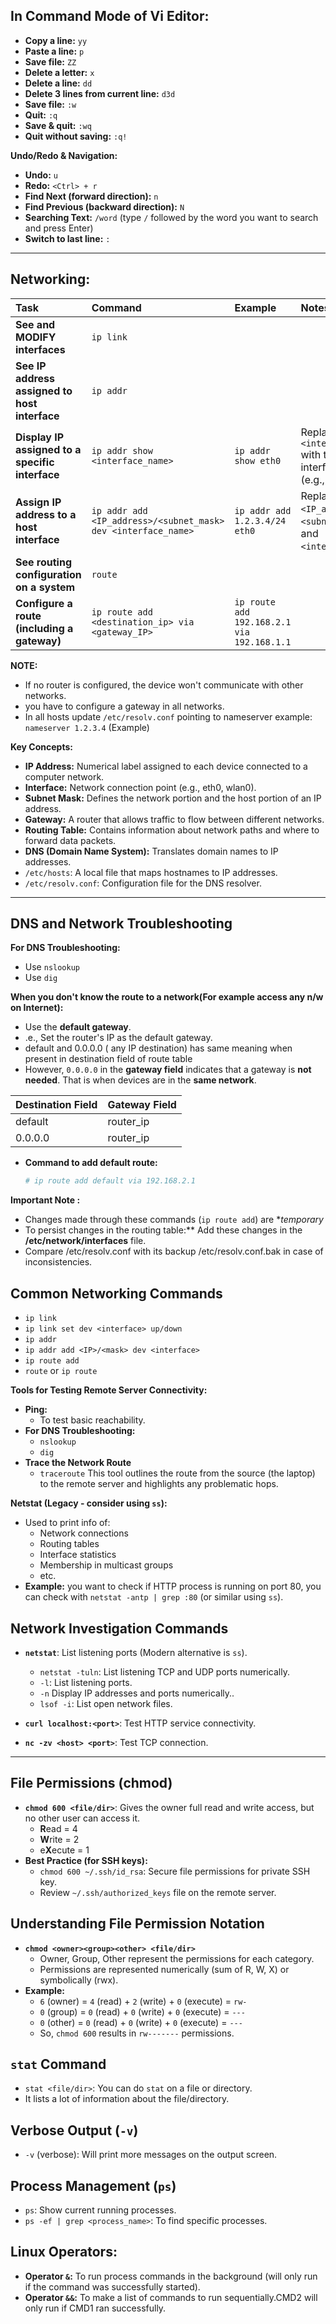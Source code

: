 ## In Command Mode of Vi Editor:
* **Copy a line:** `yy`
* **Paste a line:** `p`
* **Save file:** `ZZ`
* **Delete a letter:** `x`
* **Delete a line:** `dd`
* **Delete 3 lines from current line:** `d3d`
* **Save file:** `:w`
* **Quit:** `:q`
* **Save & quit:** `:wq`
* **Quit without saving:** `:q!`

**Undo/Redo & Navigation:**
* **Undo:** `u`
* **Redo:** `<Ctrl> + r`
* **Find Next (forward direction):** `n`
* **Find Previous (backward direction):** `N`
* **Searching Text:** `/word` (type `/` followed by the word you want to search and press Enter)
* **Switch to last line:** `:`
---

## Networking:

| Task                                                    | Command                                                                 | Example                                  | Notes                                                                   |
| :------------------------------------------------------ | :---------------------------------------------------------------------- | :--------------------------------------- | :---------------------------------------------------------------------- |
| **See and MODIFY interfaces** | `ip link`                                                               |                                          |                                                                         |
| **See IP address assigned to host interface** | `ip addr`                                                               |                                          |                                                                         |
| **Display IP assigned to a specific interface** | `ip addr show <interface_name>`                                       | `ip addr show eth0`                      | Replace `<interface_name>` with the actual interface name (e.g., eth0). |
| **Assign IP address to a host interface** | `ip addr add <IP_address>/<subnet_mask> dev <interface_name>`         | `ip addr add 1.2.3.4/24 eth0`          | Replace `<IP_address>`, `<subnet_mask>`, and `<interface_name>`.       |
| **See routing configuration on a system** | `route`                                                               |                                          |                                                                         |
| **Configure a route (including a gateway)** | `ip route add <destination_ip> via <gateway_IP>`                      | `ip route add 192.168.2.1 via 192.168.1.1` | 
  

**NOTE:**
- If no router is configured, the device won't communicate with other networks.
- you have to configure a gateway in all networks.
- In all hosts update `/etc/resolv.conf` pointing to nameserver
  example: `nameserver 1.2.3.4` (Example)

**Key Concepts:**
* **IP Address:** Numerical label assigned to each device connected to a computer network.
* **Interface:** Network connection point (e.g., eth0, wlan0).
* **Subnet Mask:** Defines the network portion and the host portion of an IP address.
* **Gateway:** A router that allows traffic to flow between different networks.
* **Routing Table:** Contains information about network paths and where to forward data packets.
* **DNS (Domain Name System):** Translates domain names to IP addresses.
* `/etc/hosts`: A local file that maps hostnames to IP addresses.
* `/etc/resolv.conf`: Configuration file for the DNS resolver.

---
## DNS and Network Troubleshooting
**For DNS Troubleshooting:**
* Use `nslookup`
* Use `dig`

**When you don't know the route to a network(For example access any n/w on Internet):**
* Use the **default gateway**.
* .e., Set the router's IP as the default gateway.
* default and 0.0.0.0 ( any IP destination) has same meaning when present in destination field of route table
* However, `0.0.0.0` in the **gateway field** indicates that a gateway is **not needed**. That is when devices are in the **same network**.

| Destination Field | Gateway Field |
| :---------------- | :------------ | 
| default           | router_ip     | 
| 0.0.0.0           | router_ip     |          

* **Command to add default route:**
    ```bash
    # ip route add default via 192.168.2.1
    ```
   
**Important Note :** 
- Changes made through these commands (`ip route add`) are **temporary*
- To persist changes in the routing table:** Add these changes in the **/etc/network/interfaces** file.
- Compare /etc/resolv.conf with its backup /etc/resolv.conf.bak in case of inconsistencies.

## Common Networking Commands
* `ip link`
* `ip link set dev <interface> up/down`
* `ip addr`
* `ip addr add <IP>/<mask> dev <interface>`
* `ip route add`
* `route` or `ip route`

**Tools for Testing Remote Server Connectivity:**

* **Ping:**
    * To test basic reachability.
* **For DNS Troubleshooting:**
    * `nslookup`
    * `dig`
* **Trace the Network Route**
    * `traceroute` This tool outlines the route from the source (the laptop) to the remote server and highlights any problematic hops.

**Netstat (Legacy - consider using `ss`):**
* Used to print info of:
    * Network connections
    * Routing tables
    * Interface statistics
    * Membership in multicast groups
    * etc.
* **Example:** you want to check if HTTP process is running on port 80, you can check with `netstat -antp | grep :80` (or similar using `ss`).

## Network Investigation Commands
* **`netstat`**: List listening ports (Modern alternative is `ss`).
    * `netstat -tuln`: List listening TCP and UDP ports numerically.
    * `-l`: List listening ports.
    * `-n` Display IP addresses and ports numerically..
    * `lsof -i`: List open network files.

* **`curl localhost:<port>`**: Test HTTP service connectivity.
* **`nc -zv <host> <port>`**: Test TCP connection.
---
## File Permissions (chmod)
* **`chmod 600 <file/dir>`**: Gives the owner full read and write access, but no other user can access it.
    * **R**ead = 4
    * **W**rite = 2
    * e**X**ecute = 1
* **Best Practice (for SSH keys):**
    * `chmod 600 ~/.ssh/id_rsa`: Secure file permissions for private SSH key.
    * Review `~/.ssh/authorized_keys` file on the remote server.

## Understanding File Permission Notation
* **`chmod <owner><group><other> <file/dir>`**
    * Owner, Group, Other represent the permissions for each category.
    * Permissions are represented numerically (sum of R, W, X) or symbolically (rwx).
* **Example:**
    * `6` (owner) = `4` (read) + `2` (write) + `0` (execute) = `rw-`
    * `0` (group) = `0` (read) + `0` (write) + `0` (execute) = `---`
    * `0` (other) = `0` (read) + `0` (write) + `0` (execute) = `---`
    * So, `chmod 600` results in `rw-------` permissions.

## `stat` Command
* `stat <file/dir>`: You can do `stat` on a file or directory.
* It lists a lot of information about the file/directory.

## Verbose Output (`-v`)
* `-v` (verbose): Will print more messages on the output screen.

## Process Management (`ps`)
* `ps`: Show current running processes.
* `ps -ef | grep <process_name>`: To find specific processes.
## Linux Operators: 
* **Operator `&`:** To run process commands in the background (will only run if the command was successfully started).
* **Operator `&&`:** To make a list of commands to run sequentially.CMD2 will only run if CMD1 ran successfully.
